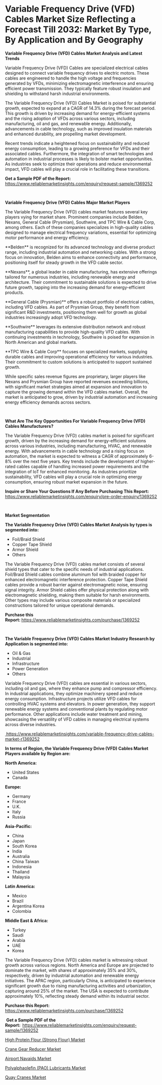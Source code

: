 <p><h1>Variable Frequency Drive (VFD) Cables Market Size Reflecting a Forecast Till 2032: Market By Type, By Application and By Geography</h1></p><p><strong>Variable Frequency Drive (VFD) Cables Market Analysis and Latest Trends</strong></p>
<p><p>Variable Frequency Drive (VFD) Cables are specialized electrical cables designed to connect variable frequency drives to electric motors. These cables are engineered to handle the high voltage and frequencies generated by VFDs, minimizing electromagnetic interference and ensuring efficient power transmission. They typically feature robust insulation and shielding to withstand harsh industrial environments.</p><p>The Variable Frequency Drive (VFD) Cables Market is poised for substantial growth, expected to expand at a CAGR of 14.3% during the forecast period. This growth is driven by increasing demand for energy-efficient systems and the rising adoption of VFDs across various sectors, including manufacturing, oil and gas, and renewable energy. Additionally, advancements in cable technology, such as improved insulation materials and enhanced durability, are propelling market development.</p><p>Recent trends indicate a heightened focus on sustainability and reduced energy consumption, leading to a growing preference for VFDs and their associated cables. Furthermore, the integration of smart technologies and automation in industrial processes is likely to bolster market opportunities. As industries seek to optimize their operations and reduce environmental impact, VFD cables will play a crucial role in facilitating these transitions.</p></p>
<p><strong>Get a Sample PDF of the Report:&nbsp;</strong> <a href="https://www.reliablemarketinsights.com/enquiry/request-sample/1369252?utm_campaign=2563&utm_medium=2&utm_source=Github&utm_content=ia&utm_term=22032025&utm_id=variable-frequency-drive-vfd-cables">https://www.reliablemarketinsights.com/enquiry/request-sample/1369252</a></p>
<p>&nbsp;</p>
<p><strong>Variable Frequency Drive (VFD) Cables Major Market Players</strong></p>
<p><p>The Variable Frequency Drive (VFD) cables market features several key players vying for market share. Prominent companies include Belden, Nexans, General Cable (Prysmian), Southwire, and TPC Wire & Cable Corp, among others. Each of these companies specializes in high-quality cables designed to manage electrical frequency variations, essential for optimizing motor performance and energy efficiency.</p><p>**Belden** is recognized for its advanced technology and diverse product range, including industrial automation and networking cables. With a strong focus on innovation, Belden aims to enhance connectivity and performance, positioning itself for steady growth in the VFD cable sector.</p><p>**Nexans**, a global leader in cable manufacturing, has extensive offerings tailored for numerous industries, including renewable energy and architecture. Their commitment to sustainable solutions is expected to drive future growth, tapping into the increasing demand for energy-efficient products.</p><p>**General Cable (Prysmian)** offers a robust portfolio of electrical cables, including VFD cables. As part of Prysmian Group, they benefit from significant R&D investments, positioning them well for growth as global industries increasingly adopt VFD technology.</p><p>**Southwire** leverages its extensive distribution network and robust manufacturing capabilities to provide high-quality VFD cables. With continuing investments in technology, Southwire is poised for expansion in North American and global markets.</p><p>**TPC Wire & Cable Corp** focuses on specialized markets, supplying durable cables and improving operational efficiency for various industries. Their commitment to custom solutions is anticipated to support sustained growth.</p><p>While specific sales revenue figures are proprietary, larger players like Nexans and Prysmian Group have reported revenues exceeding billions, with significant market strategies aimed at expansion and innovation to capture the growing demand within the VFD cables market. Overall, the market is anticipated to grow, driven by industrial automation and increasing energy efficiency demands across sectors.</p></p>
<p>&nbsp;</p>
<p><strong>What Are The Key Opportunities For Variable Frequency Drive (VFD) Cables Manufacturers?</strong></p>
<p><p>The Variable Frequency Drive (VFD) cables market is poised for significant growth, driven by the increasing demand for energy-efficient solutions across various industries, including manufacturing, HVAC, and renewable energy. With advancements in cable technology and a rising focus on automation, the market is expected to witness a CAGR of approximately 6-8% over the next five years. Key trends include the development of higher-rated cables capable of handling increased power requirements and the integration of IoT for enhanced monitoring. As industries prioritize sustainability, VFD cables will play a crucial role in optimizing energy consumption, ensuring robust market expansion in the future.</p></p>
<p><strong>Inquire or Share Your Questions If Any Before Purchasing This Report:</strong> <a href="https://www.reliablemarketinsights.com/enquiry/pre-order-enquiry/1369252?utm_campaign=2563&utm_medium=2&utm_source=Github&utm_content=ia&utm_term=22032025&utm_id=variable-frequency-drive-vfd-cables">https://www.reliablemarketinsights.com/enquiry/pre-order-enquiry/1369252</a></p>
<p>&nbsp;</p>
<p><strong>Market Segmentation</strong></p>
<p><strong>The Variable Frequency Drive (VFD) Cables Market Analysis by types is segmented into:</strong></p>
<p><ul><li>Foil/Braid Shield</li><li>Copper Tape Shield</li><li>Armor Shield</li><li>Others</li></ul></p>
<p><p>The Variable Frequency Drive (VFD) cables market consists of several shield types that cater to the specific needs of industrial applications. Foil/Braid Shield cables combine aluminum foil with braided copper for enhanced electromagnetic interference protection. Copper Tape Shield cables provide a robust barrier against electromagnetic noise, ensuring signal integrity. Armor Shield cables offer physical protection along with electromagnetic shielding, making them suitable for harsh environments. Other types may include various composite materials or specialized constructions tailored for unique operational demands.</p></p>
<p><strong>Purchase this Report:&nbsp;</strong><a href="https://www.reliablemarketinsights.com/purchase/1369252?utm_campaign=2563&utm_medium=2&utm_source=Github&utm_content=ia&utm_term=22032025&utm_id=variable-frequency-drive-vfd-cables">https://www.reliablemarketinsights.com/purchase/1369252</a></p>
<p>&nbsp;</p>
<p><strong>The Variable Frequency Drive (VFD) Cables Market Industry Research by Application is segmented into:</strong></p>
<p><ul><li>Oil & Gas</li><li>Industrial</li><li>Infrastructure</li><li>Power Generation</li><li>Others</li></ul></p>
<p><p>Variable Frequency Drive (VFD) cables are essential in various sectors, including oil and gas, where they enhance pump and compressor efficiency. In industrial applications, they optimize machinery speed and reduce energy consumption. Infrastructure projects utilize VFD cables for controlling HVAC systems and elevators. In power generation, they support renewable energy systems and conventional plants by regulating motor performance. Other applications include water treatment and mining, showcasing the versatility of VFD cables in managing electrical systems across diverse industries.</p></p>
<p><a href="https://www.reliablemarketinsights.com/variable-frequency-drive-cables-market-r1369252?utm_campaign=2563&utm_medium=2&utm_source=Github&utm_content=ia&utm_term=22032025&utm_id=variable-frequency-drive-vfd-cables">&nbsp;https://www.reliablemarketinsights.com/variable-frequency-drive-cables-market-r1369252</a></p>
<p><strong>In terms of Region, the Variable Frequency Drive (VFD) Cables Market Players available by Region are:</strong></p>
<p>
    <p> <strong> North America: </strong>
        <ul>
            <li>United States</li>
            <li>Canada</li>
        </ul>
        </p> 
    <p> <strong> Europe: </strong>
        <ul>
            <li>Germany</li>
            <li>France</li>
            <li>U.K.</li>
            <li>Italy</li>
            <li>Russia</li>
        </ul>
        </p> 
    <p> <strong> Asia-Pacific: </strong>
        <ul>
            <li>China</li>
            <li>Japan</li>
            <li>South Korea</li>
            <li>India</li>
            <li>Australia</li>
            <li>China Taiwan</li>
            <li>Indonesia</li>
            <li>Thailand</li>
            <li>Malaysia</li>
        </ul>
        </p> 
    <p> <strong> Latin America: </strong>
        <ul>
            <li>Mexico</li>
            <li>Brazil</li>
            <li>Argentina Korea</li>
            <li>Colombia</li>
        </ul>
        </p> 
    <p> <strong> Middle East & Africa: </strong>
        <ul>
            <li>Turkey</li>
            <li>Saudi</li>
            <li>Arabia</li>
            <li>UAE</li>
            <li>Korea</li>
        </ul>
    </p>
    </p>
<p><p>The Variable Frequency Drive (VFD) cables market is witnessing robust growth across various regions. North America and Europe are projected to dominate the market, with shares of approximately 35% and 30%, respectively, driven by industrial automation and renewable energy initiatives. The APAC region, particularly China, is anticipated to experience significant growth due to rising manufacturing activities and urbanization, capturing around 25% of the market. The USA is expected to contribute approximately 10%, reflecting steady demand within its industrial sector.</p></p>
<p><strong>Purchase this Report: </strong><a href="https://www.reliablemarketinsights.com/purchase/1369252?utm_campaign=2563&utm_medium=2&utm_source=Github&utm_content=ia&utm_term=22032025&utm_id=variable-frequency-drive-vfd-cables">https://www.reliablemarketinsights.com/purchase/1369252</a></p>
<p>&nbsp;<strong>Get a Sample PDF of the Report:&nbsp;&nbsp;</strong><a href="https://www.reliablemarketinsights.com/enquiry/request-sample/1369252?utm_campaign=2563&utm_medium=2&utm_source=Github&utm_content=ia&utm_term=22032025&utm_id=variable-frequency-drive-vfd-cables">https://www.reliablemarketinsights.com/enquiry/request-sample/1369252</a></p>
<p><strong></strong></p>
<p><p><a href="https://github.com/yankimber90yankim/Market-Research-Report-List-1/blob/main/high-protein-flour-strong-flour-market.md?utm_campaign=2563&utm_medium=2&utm_source=Github&utm_content=ia&utm_term=22032025&utm_id=variable-frequency-drive-vfd-cables">High Protein Flour (Strong Flour) Market</a></p><p><a href="https://www.linkedin.com/pulse/crane-gear-reducer-market-forecast-2025-2032-trends-insights-e4ege?utm_campaign=2563&utm_medium=2&utm_source=Github&utm_content=ia&utm_term=22032025&utm_id=variable-frequency-drive-vfd-cables">Crane Gear Reducer Market</a></p><p><a href="https://www.linkedin.com/pulse/airport-navaidsmarket-analysis-forecastinggrowth-drivers-opportunities-otuqe?utm_campaign=2563&utm_medium=2&utm_source=Github&utm_content=ia&utm_term=22032025&utm_id=variable-frequency-drive-vfd-cables">Airport Navaids Market</a></p><p><a href="https://github.com/edacruz6/Market-Research-Report-List-1/blob/main/polyalphaolefin-pao-lubricants-market.md?utm_campaign=2563&utm_medium=2&utm_source=Github&utm_content=ia&utm_term=22032025&utm_id=variable-frequency-drive-vfd-cables">Polyalphaolefin (PAO) Lubricants Market</a></p><p><a href="https://www.linkedin.com/pulse/quay-cranes-growth-trends-projected-43-2025-2032-patina-consultancy-nwmee?utm_campaign=2563&utm_medium=2&utm_source=Github&utm_content=ia&utm_term=22032025&utm_id=variable-frequency-drive-vfd-cables">Quay Cranes Market</a></p></p>